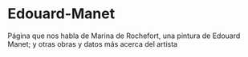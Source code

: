 # Edouard-Manet
Página que nos habla de Marina de Rochefort, una pintura de Edouard Manet; y otras obras y datos más acerca del artista

